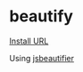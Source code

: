 # beautify

[Install URL](http://jonjonsonjr.github.io/beautify/beautify.html)

Using [jsbeautifier](https://github.com/einars/js-beautify)
